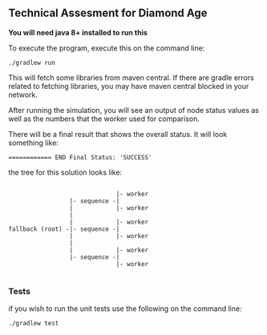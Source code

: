 ## Technical Assesment for Diamond Age

**You will need java 8+ installed to run this** 

To execute the program, execute this on the command line:

`./gradlew run`

This will fetch some libraries from maven central. If there are gradle errors related to fetching libraries, you may have
maven central blocked in your network.


After running the simulation, you will see an output of node status values as well as the numbers that the worker used for comparison. 

There will be a final result that shows the overall status.  It will look something like:

```
============ END Final Status: 'SUCCESS'
```

the tree for this solution looks like:

```

                              |- worker
                 |- sequence -|        
                 |            |- worker
                 |
                 |            |- worker
fallback (root) -|- sequence -|
                 |            |- worker
                 |            
                 |            |- worker
                 |- sequence -|        
                              |- worker


```

### Tests
if you wish to run the unit tests use the following on the command line:

`./gradlew test`

